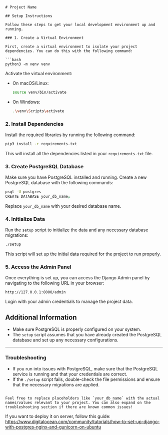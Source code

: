 
````
# Project Name

## Setup Instructions

Follow these steps to get your local development environment up and running.

### 1. Create a Virtual Environment

First, create a virtual environment to isolate your project dependencies. You can do this with the following command:

```bash
python3 -m venv venv
````

Activate the virtual environment:

* On macOS/Linux:

  ```bash
  source venv/bin/activate
  ```

* On Windows:

  ```bash
  .\venv\Scripts\activate
  ```

### 2. Install Dependencies

Install the required libraries by running the following command:

```bash
pip3 install -r requirements.txt
```

This will install all the dependencies listed in your `requirements.txt` file.

### 3. Create PostgreSQL Database

Make sure you have PostgreSQL installed and running. Create a new PostgreSQL database with the following commands:

```bash
psql -U postgres
CREATE DATABASE your_db_name;
```

Replace `your_db_name` with your desired database name.

### 4. Initialize Data

Run the `setup` script to initialize the data and any necessary database migrations:

```bash
./setup
```

This script will set up the initial data required for the project to run properly.

### 5. Access the Admin Panel

Once everything is set up, you can access the Django Admin panel by navigating to the following URL in your browser:

```
http://127.0.0.1:8000/admin
```

Login with your admin credentials to manage the project data.

## Additional Information

* Make sure PostgreSQL is properly configured on your system.
* The `setup` script assumes that you have already created the PostgreSQL database and set up any necessary configurations.

---

### Troubleshooting

* If you run into issues with PostgreSQL, make sure that the PostgreSQL service is running and that your credentials are correct.
* If the `./setup` script fails, double-check the file permissions and ensure that the necessary migrations are applied.

```

Feel free to replace placeholders like `your_db_name` with the actual names/values relevant to your project. You can also expand on the troubleshooting section if there are known common issues!
```
If you want to deploy it on server, follow this guide: https://www.digitalocean.com/community/tutorials/how-to-set-up-django-with-postgres-nginx-and-gunicorn-on-ubuntu
